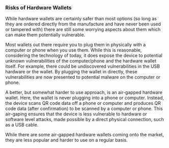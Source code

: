 ### Risks of Hardware Wallets

While hardware wallets are certainly safer than most options (so long as they are ordered directly from the manufacture and have never been used or tampered with) there are still some worrying aspects about them which can make them potentially vulnerable.

Most wallets out there require you to plug them in physically with a computer or phone when you use them. While this is reasonable, considering the technology of today, it does expose the device to potential unknown vulnerabilities of the computer/phone and the hardware wallet itself. For example, there could be undiscovered vulnerabilities in the USB hardware or the wallet. By plugging the wallet in directly, these vulnerabilities are now presented to potential malware on the computer or phone.

A better, but somewhat harder to use approach, is an air-gapped hardware wallet. Here, the wallet is never plugging into a phone or computer. Instead, the device scans QR code data off a phone or computer and produces QR code data (after confirmation) to be scanned by a computer or phone. This air-gaping ensures that the device is less vulnerable to hardware or software level attacks, made possible by a direct physical connection, such as a USB cable.

While there are some air-gapped hardware wallets coming onto the market, they are less popular and harder to use on a regular basis.